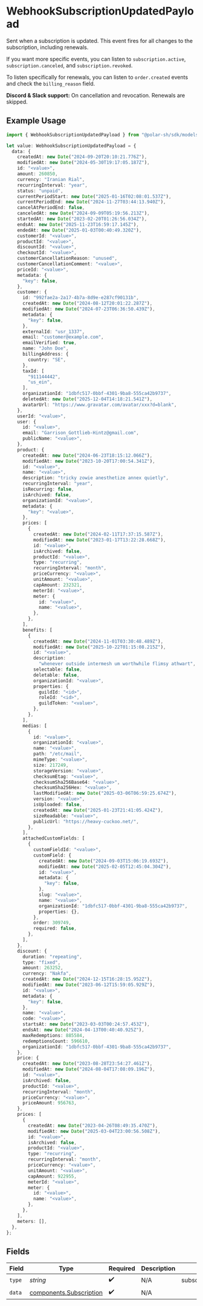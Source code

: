 # WebhookSubscriptionUpdatedPayload

Sent when a subscription is updated. This event fires for all changes to the subscription, including renewals.

If you want more specific events, you can listen to `subscription.active`, `subscription.canceled`, and `subscription.revoked`.

To listen specifically for renewals, you can listen to `order.created` events and check the `billing_reason` field.

**Discord & Slack support:** On cancellation and revocation. Renewals are skipped.

## Example Usage

```typescript
import { WebhookSubscriptionUpdatedPayload } from "@polar-sh/sdk/models/components/webhooksubscriptionupdatedpayload.js";

let value: WebhookSubscriptionUpdatedPayload = {
  data: {
    createdAt: new Date("2024-09-20T20:10:21.776Z"),
    modifiedAt: new Date("2024-05-30T19:17:05.187Z"),
    id: "<value>",
    amount: 260850,
    currency: "Iranian Rial",
    recurringInterval: "year",
    status: "unpaid",
    currentPeriodStart: new Date("2025-01-16T02:08:01.537Z"),
    currentPeriodEnd: new Date("2024-11-27T03:44:13.940Z"),
    cancelAtPeriodEnd: false,
    canceledAt: new Date("2024-09-09T05:19:56.213Z"),
    startedAt: new Date("2023-02-20T01:26:56.034Z"),
    endsAt: new Date("2025-11-23T16:59:17.145Z"),
    endedAt: new Date("2025-01-03T00:40:49.320Z"),
    customerId: "<value>",
    productId: "<value>",
    discountId: "<value>",
    checkoutId: "<value>",
    customerCancellationReason: "unused",
    customerCancellationComment: "<value>",
    priceId: "<value>",
    metadata: {
      "key": false,
    },
    customer: {
      id: "992fae2a-2a17-4b7a-8d9e-e287cf90131b",
      createdAt: new Date("2024-08-12T20:01:22.287Z"),
      modifiedAt: new Date("2024-07-23T06:36:50.439Z"),
      metadata: {
        "key": false,
      },
      externalId: "usr_1337",
      email: "customer@example.com",
      emailVerified: true,
      name: "John Doe",
      billingAddress: {
        country: "SE",
      },
      taxId: [
        "911144442",
        "us_ein",
      ],
      organizationId: "1dbfc517-0bbf-4301-9ba8-555ca42b9737",
      deletedAt: new Date("2025-12-04T14:18:21.541Z"),
      avatarUrl: "https://www.gravatar.com/avatar/xxx?d=blank",
    },
    userId: "<value>",
    user: {
      id: "<value>",
      email: "Garrison_Gottlieb-Hintz@gmail.com",
      publicName: "<value>",
    },
    product: {
      createdAt: new Date("2024-06-23T18:15:12.066Z"),
      modifiedAt: new Date("2023-10-20T17:00:54.341Z"),
      id: "<value>",
      name: "<value>",
      description: "tricky zowie anesthetize annex quietly",
      recurringInterval: "year",
      isRecurring: false,
      isArchived: false,
      organizationId: "<value>",
      metadata: {
        "key": "<value>",
      },
      prices: [
        {
          createdAt: new Date("2024-02-11T17:37:15.587Z"),
          modifiedAt: new Date("2023-01-17T13:22:28.668Z"),
          id: "<value>",
          isArchived: false,
          productId: "<value>",
          type: "recurring",
          recurringInterval: "month",
          priceCurrency: "<value>",
          unitAmount: "<value>",
          capAmount: 232321,
          meterId: "<value>",
          meter: {
            id: "<value>",
            name: "<value>",
          },
        },
      ],
      benefits: [
        {
          createdAt: new Date("2024-11-01T03:30:48.489Z"),
          modifiedAt: new Date("2025-10-22T01:15:08.215Z"),
          id: "<value>",
          description:
            "whenever outside intermesh um worthwhile flimsy athwart",
          selectable: false,
          deletable: false,
          organizationId: "<value>",
          properties: {
            guildId: "<id>",
            roleId: "<id>",
            guildToken: "<value>",
          },
        },
      ],
      medias: [
        {
          id: "<value>",
          organizationId: "<value>",
          name: "<value>",
          path: "/etc/mail",
          mimeType: "<value>",
          size: 217249,
          storageVersion: "<value>",
          checksumEtag: "<value>",
          checksumSha256Base64: "<value>",
          checksumSha256Hex: "<value>",
          lastModifiedAt: new Date("2025-03-06T06:59:25.674Z"),
          version: "<value>",
          isUploaded: false,
          createdAt: new Date("2025-01-23T21:41:05.424Z"),
          sizeReadable: "<value>",
          publicUrl: "https://heavy-cuckoo.net/",
        },
      ],
      attachedCustomFields: [
        {
          customFieldId: "<value>",
          customField: {
            createdAt: new Date("2024-09-03T15:06:19.693Z"),
            modifiedAt: new Date("2025-02-05T12:45:04.304Z"),
            id: "<value>",
            metadata: {
              "key": false,
            },
            slug: "<value>",
            name: "<value>",
            organizationId: "1dbfc517-0bbf-4301-9ba8-555ca42b9737",
            properties: {},
          },
          order: 309749,
          required: false,
        },
      ],
    },
    discount: {
      duration: "repeating",
      type: "fixed",
      amount: 263252,
      currency: "Nakfa",
      createdAt: new Date("2024-12-15T16:28:15.952Z"),
      modifiedAt: new Date("2023-06-12T15:59:05.929Z"),
      id: "<value>",
      metadata: {
        "key": false,
      },
      name: "<value>",
      code: "<value>",
      startsAt: new Date("2023-03-03T00:24:57.453Z"),
      endsAt: new Date("2024-04-13T00:40:40.925Z"),
      maxRedemptions: 885584,
      redemptionsCount: 596610,
      organizationId: "1dbfc517-0bbf-4301-9ba8-555ca42b9737",
    },
    price: {
      createdAt: new Date("2023-08-28T23:54:27.461Z"),
      modifiedAt: new Date("2024-08-04T17:08:09.196Z"),
      id: "<value>",
      isArchived: false,
      productId: "<value>",
      recurringInterval: "month",
      priceCurrency: "<value>",
      priceAmount: 956763,
    },
    prices: [
      {
        createdAt: new Date("2023-04-26T08:49:35.470Z"),
        modifiedAt: new Date("2025-03-04T23:00:56.508Z"),
        id: "<value>",
        isArchived: false,
        productId: "<value>",
        type: "recurring",
        recurringInterval: "month",
        priceCurrency: "<value>",
        unitAmount: "<value>",
        capAmount: 922955,
        meterId: "<value>",
        meter: {
          id: "<value>",
          name: "<value>",
        },
      },
    ],
    meters: [],
  },
};
```

## Fields

| Field                                                              | Type                                                               | Required                                                           | Description                                                        | Example                                                            |
| ------------------------------------------------------------------ | ------------------------------------------------------------------ | ------------------------------------------------------------------ | ------------------------------------------------------------------ | ------------------------------------------------------------------ |
| `type`                                                             | *string*                                                           | :heavy_check_mark:                                                 | N/A                                                                | subscription.updated                                               |
| `data`                                                             | [components.Subscription](../../models/components/subscription.md) | :heavy_check_mark:                                                 | N/A                                                                |                                                                    |